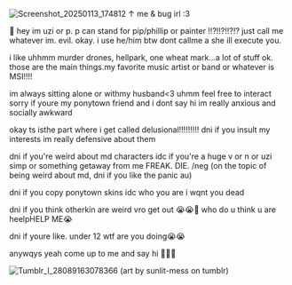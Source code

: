 ![Screenshot_20250113_174812](https://github.com/user-attachments/assets/c21a4fa1-63f0-4faf-b578-c1d77d5795d0)
↑ me & bug irl :3

👾 hey im uzi or p. p can stand for pip/phillip or painter !!?!!?!!?!? just call me whatever im. evil. okay. i use he/him btw dont callme a she ill execute you.

i like uhhmm murder drones, hellpark, one wheat mark...a lot of stuff ok. those are the main things.my favorite music artist or band or whatever is MSI!!!!

im always sitting alone or withmy husband<3 uhmm feel free to interact sorry if youre my ponytown friend and i dont say hi im really anxious and socially awkward 


okay ts isthe part where i get called delusional!!!!!!!!! dni if you insult my interests im really defensive about them

dni if you're weird about md characters idc if you're a huge v or n or uzi simp or something getaway from me FREAK. DIE. /neg
(on the topic of being weird about md, dni if you like the panic au)

dni if you copy ponytown skins idc who you are i wqnt you dead 

dni if you think otherkin are weird vro get out 😭😭🙏 who do u think u are heelpHELP ME😭

dni if youre like. under 12 wtf are you doing😭😭


anywqys yeah come up to me and say hi 🤪🤪🤪

![Tumblr_l_28089163078366](https://github.com/user-attachments/assets/591161e5-25ab-46e9-afae-4ca02745b24b)
(art by sunlit-mess on tumblr)
